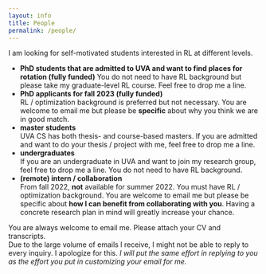 ```yaml
---
layout: info
title: People 
permalink: /people/
---
```


I am looking for self-motivated students interested in RL at different levels.

* **PhD students that are admitted to UVA and want to find places for rotation (fully funded)**
You do not need to have RL background but please take my graduate-level RL course. Feel free to drop me a line.
* **PhD applicants for fall 2023 (fully funded)**  
RL / optimization background is preferred but not necessary. You are welcome to email me but please be **specific** about why you think we are in good match. 
* **master students**  
UVA CS has both thesis- and course-based masters. If you are admitted and want to do your thesis / project with me, feel free to drop me a line.
* **undergraduates**  
If you are an undergraduate in UVA and want to join my research group, feel free to drop me a line. You do not need to have RL background.
* **(remote) intern / collaboration**  
    From fall 2022, **not** available for summer 2022. You must have RL / optimization background. You are welcome to email me but please be specific about **how I can benefit from collaborating with you**.
    Having a concrete research plan in mind will greatly increase your chance.

You are always welcome to email me. Please attach your CV and transcripts.  
Due to the large volume of emails I receive, I might not be able to reply to every inquiry. I apologize for this. *I will put the same effort in replying to you as the effort you put in customizing your email for me.* 
